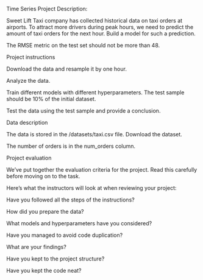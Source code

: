 Time Series Project Description:  

Sweet Lift Taxi company has collected historical data on taxi orders at airports. To attract more drivers during peak hours, we need to predict the amount of taxi orders for the next hour. Build a model for such a prediction. 

The RMSE metric on the test set should not be more than 48. 

Project instructions 

Download the data and resample it by one hour. 

Analyze the data. 

Train different models with different hyperparameters. The test sample should be 10% of the initial dataset. 

Test the data using the test sample and provide a conclusion. 

Data description 

The data is stored in the /datasets/taxi.csv file. Download the dataset.  

The number of orders is in the num_orders column. 

Project evaluation 

We’ve put together the evaluation criteria for the project. Read this carefully before moving on to the task. 

Here’s what the instructors will look at when reviewing your project: 

Have you followed all the steps of the instructions? 

How did you prepare the data? 

What models and hyperparameters have you considered? 

Have you managed to avoid code duplication? 

What are your findings? 

Have you kept to the project structure? 

Have you kept the code neat? 
